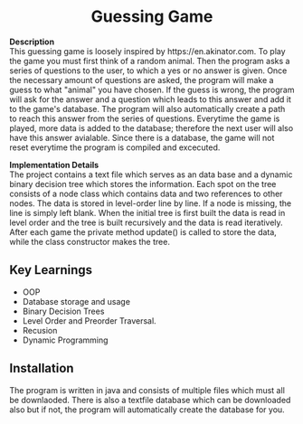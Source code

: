 <h1 align="center">Guessing Game</h1>
<p align="left"><strong>Description</strong>
<br>  This guessing game is loosely inspired by https://en.akinator.com. To play the game you must first think of a random animal. Then the program asks a series of questions to the user, to which a yes or no answer is given. Once the necessary amount of questions are asked, the program will make a guess to what "animal" you have chosen. If the guess is wrong, the program will ask for the answer and a question which leads to this answer and add it to the game's database. The program will also automatically create a path to reach this answer from the series of questions. Everytime the game is played, more data is added to the database; therefore the next user will also have this answer avialable. Since there is a database, the game will not reset everytime the program is compiled and excecuted. </p>

<p align="left"><strong>Implementation Details</strong>
<br>  The project contains a text file which serves as an data base and a dynamic binary decision tree which stores the information. Each spot on the tree consists of a node class which contains data and two references to other nodes. The data is stored in level-order line by line. If a node is missing, the line is simply left blank. When the initial tree is first built the data is read in level order and the tree is built recursively and the data is read iteratively. After each game the private method update() is called to store the data, while the class constructor makes the tree. </p>

<h2>Key Learnings</h2>

- OOP  
- Database storage and usage
- Binary Decision Trees
- Level Order and Preorder Traversal.
- Recusion
- Dynamic Programming

<h2>Installation</h2> 
The program is written in java and consists of multiple files which must all be downlaoded. There is also a textfile database which can be downloaded also but if not, the program will automatically create the database for you.</p>


  
  
